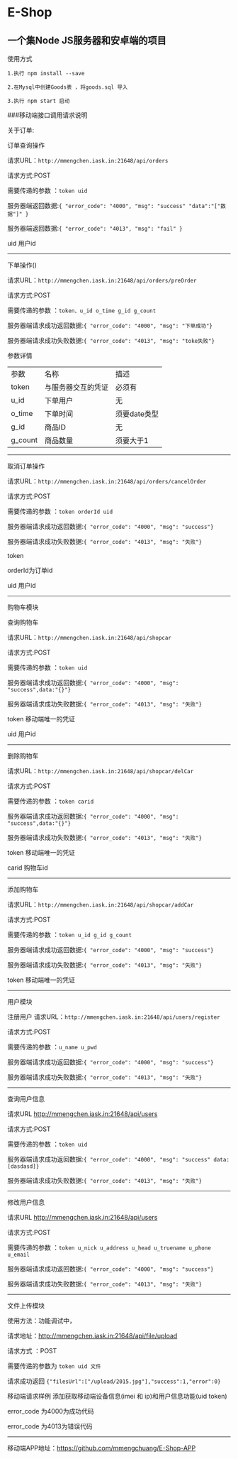# E-Shop
一个集Node JS服务器和安卓端的项目
----
使用方式
  
`1.执行 npm install --save`

`2.在Mysql中创建Goods表 ，将goods.sql 导入`

`3.执行 npm start 启动`


###移动端接口调用请求说明

关于订单:

 订单查询操作
  

 请求URL：`http://mmengchen.iask.in:21648/api/orders`

 请求方式:POST

 需要传递的参数 ：`token uid`

 服务器端返回数据:`{
  "error_code": "4000",
  "msg": "success"
  "data":"["数据"]"
}`

  服务器端返回数据:`{
  "error_code": "4013",
  "msg": "fail"
}` 

 uid  用户id

---- 

下单操作()
 
 请求URL：`http://mmengchen.iask.in:21648/api/orders/preOrder`

 请求方式:POST

 需要传递的参数 ：`token、u_id o_time g_id g_count`

  服务器端请求成功返回数据:`{
  "error_code": "4000",
  "msg": "下单成功"}`

  服务器端请求成功失败数据:`{
  "error_code": "4013",
  "msg": "toke失败"}`

 参数详情
 
 <table>
  <tr>
   <td>参数</td>
   <td>名称</td>
   <td>描述</td>
  <tr>
  <tr>
   <td>token</td>
   <td>与服务器交互的凭证</td>
   <td>必须有</td>
  <tr>
<tr>
   <td>u_id</td>
   <td>下单用户</td>
   <td>无</td>
  <tr>
 <tr>
   <td>o_time</td>
   <td>下单时间</td>
   <td>须要date类型</td>
  <tr>
  <tr>
   <td>g_id</td>
   <td>商品ID</td>
   <td>无</td>
  <tr>
 <tr>
   <td>g_count</td>
   <td>商品数量</td>
   <td>须要大于1</td>
  <tr>
 </table>

----

 取消订单操作
   
  请求URL：`http://mmengchen.iask.in:21648/api/orders/cancelOrder`

 请求方式:POST

 需要传递的参数 ：`token orderId uid`

  服务器端请求成功返回数据:`{
  "error_code": "4000",
  "msg": "success"}`

  服务器端请求成功失败数据:`{
  "error_code": "4013",
  "msg": "失败"}`
 

  token  

  orderId为订单id

  uid 用户id

----
  购物车模块
  
 查询购物车

 请求URL：`http://mmengchen.iask.in:21648/api/shopcar`

 请求方式:POST

 需要传递的参数 ：`token uid`

  服务器端请求成功返回数据:`{
  "error_code": "4000",
  "msg": "success",data:"{}"}`

  服务器端请求成功失败数据:`{
  "error_code": "4013",
  "msg": "失败"}`
 

  token  移动端唯一的凭证

  uid 用户id

----
  删除购物车

 请求URL：`http://mmengchen.iask.in:21648/api/shopcar/delCar`

 请求方式:POST

 需要传递的参数 ：`token carid` 

  服务器端请求成功返回数据:`{
  "error_code": "4000",
  "msg": "success",data:"{}"}`

  服务器端请求成功失败数据:`{
  "error_code": "4013",
  "msg": "失败"}`
 

  token  移动端唯一的凭证
  
  carid 购物车id

----
 添加购物车

 请求URL：`http://mmengchen.iask.in:21648/api/shopcar/addCar`

 请求方式:POST 

 需要传递的参数 ：`token u_id g_id g_count`

  服务器端请求成功返回数据:`{
  "error_code": "4000",
  "msg": "success"}`

  服务器端请求成功失败数据:`{
  "error_code": "4013",
  "msg": "失败"}`
 

  token  移动端唯一的凭证      

----
用户模块

  注册用户
  请求URL：`http://mmengchen.iask.in:21648/api/users/register`

 请求方式:POST 

 需要传递的参数 ：`u_name u_pwd`

  服务器端请求成功返回数据:`{
  "error_code": "4000",
  "msg": "success"}`

  服务器端请求成功失败数据:`{
  "error_code": "4013",
  "msg": "失败"}` 

-----
  查询用户信息

   请求URL http://mmengchen.iask.in:21648/api/users

   请求方式:POST 
     
   需要传递的参数 ：`token uid` 

  服务器端请求成功返回数据:`{
  "error_code": "4000",
  "msg": "success"
  data:[dasdasd]}`

  服务器端请求成功失败数据:`{
  "error_code": "4013",
  "msg": "失败"}`
****
  修改用户信息

   请求URL http://mmengchen.iask.in:21648/api/users

   请求方式:POST 
     
   需要传递的参数 ：`token u_nick u_address u_head u_truename u_phone u_email` 

  服务器端请求成功返回数据:`{
  "error_code": "4000",
  "msg": "success"}`

  服务器端请求成功失败数据:`{
  "error_code": "4013",
  "msg": "失败"}`

---
  文件上传模块

  使用方法：功能调试中，
 

  请求地址：http://mmengchen.iask.in:21648/api/file/upload
  
  请求方式 ：POST

  需要传递的参数为 `token uid 文件` 

  请求成功返回 `{"filesUrl":["/upload/2015.jpg"],"success":1,"error":0}`
   
  移动端请求样例
  添加获取移动端设备信息(imei 和 ip)和用户信息功能(uid token)

error_code 为4000为成功代码

error_code 为4013为错误代码           


-------------

移动端APP地址：https://github.com/mmengchuang/E-Shop-APP                                  